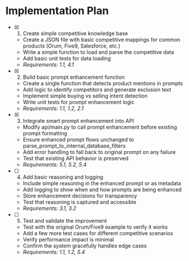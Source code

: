 # Implementation Plan

- [x] 1. Create simple competitive knowledge base
  - Create a JSON file with basic competitive mappings for common products (Orum, Five9, Salesforce, etc.)
  - Write a simple function to load and parse the competitive data
  - Add basic unit tests for data loading
  - _Requirements: 1.1, 4.1_

- [x] 2. Build basic prompt enhancement function
  - Create a single function that detects product mentions in prompts
  - Add logic to identify competitors and generate exclusion text
  - Implement simple buying vs selling intent detection
  - Write unit tests for prompt enhancement logic
  - _Requirements: 1.1, 1.2, 2.1_

- [x] 3. Integrate smart prompt enhancement into API
  - Modify api/main.py to call prompt enhancement before existing prompt formatting
  - Ensure enhanced prompt flows unchanged to parse_prompt_to_internal_database_filters
  - Add error handling to fall back to original prompt on any failure
  - Test that existing API behavior is preserved
  - _Requirements: 5.1, 5.2, 5.4_

- [ ] 4. Add basic reasoning and logging
  - Include simple reasoning in the enhanced prompt or as metadata
  - Add logging to show when and how prompts are being enhanced
  - Store enhancement decisions for transparency
  - Test that reasoning is captured and accessible
  - _Requirements: 3.1, 3.2_

- [ ] 5. Test and validate the improvement
  - Test with the original Orum/Five9 example to verify it works
  - Add a few more test cases for different competitive scenarios
  - Verify performance impact is minimal
  - Confirm the system gracefully handles edge cases
  - _Requirements: 1.1, 1.2, 5.4_